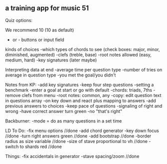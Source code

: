## a training app for music 51


Quiz options:

We recommend 10 (10 as default)
+ or - buttons or input field

kinds of choices
-which types of chords to see (check boxes: major, minor, diminished, augmented)
-clefs (treble, base)
-root notes allowed (easy, medium, hard)
-key signatures (later maybe)

Interpreting data at end
-average time per question type
-number of tries on average in question type
-you met the goal/you didn't


Notes from KP:
-add key signatures
-keep four step questions
-setting a benchmark
  -enter a goal at start or go with default
-chords: triads, 7ths
-remove clefs from menu
-root notes: common, any
-copy: edit question text in questions array
-on key down and react plus mapping to answers
-add previous answers to choices
-keep pace of questions
-signaling of right and wrong
  -have correct answer turn green
  -no "that's right"


Backburner:
-mode = do as many questions in a set time

LD To Do:
-fix menu options //done
-add chord generator
-key down focus //done
-turn right answers green //done
-add bootstrap //done
-border radius as size variable //done
-size of stave proportional to vh //done
-switch to shards red //done


Things:
-fix accidentals in generator
-stave spacing/zoom //done
